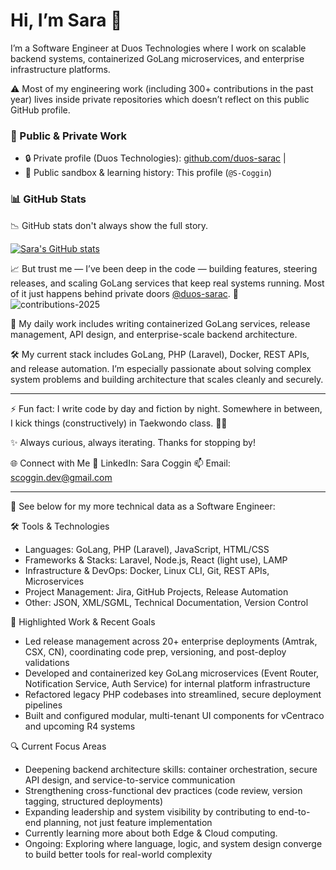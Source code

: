 # Hi, I’m Sara 👋

I’m a Software Engineer at Duos Technologies where I work on scalable backend systems, containerized GoLang microservices, and enterprise infrastructure platforms.

⚠️ Most of my engineering work (including 300+ contributions in the past year) lives inside private repositories which doesn’t reflect on this public GitHub profile.

### 🔗 Public & Private Work
- 🔒 Private profile (Duos Technologies): [github.com/duos-sarac](https://github.com/duos-sarac)  |  
- 🌱 Public sandbox & learning history: This profile (`@S-Coggin`)

### 📊 GitHub Stats 

📉 GitHub stats don't always show the full story.

[![Sara's GitHub stats](https://github-readme-stats.vercel.app/api?username=S-Coggin&show_icons=true&theme=default)](https://github.com/S-Coggin)

📈 But trust me —  I’ve been deep in the code — building features, steering releases, and scaling GoLang services that keep real systems running. Most of it just happens behind private doors [@duos-sarac](https://github.com/duos-sarac). 🔐
![contributions-2025](https://github.com/user-attachments/assets/c0772330-0537-4500-91cb-dadda3201f2d)

🧠 My daily work includes writing containerized GoLang services, release management, API design, and enterprise-scale backend architecture.

🛠️ My current stack includes GoLang, PHP (Laravel), Docker, REST APIs, and release automation. I’m especially passionate about solving complex system problems and building architecture that scales cleanly and securely.

---

⚡ Fun fact: I write code by day and fiction by night. Somewhere in between, I kick things (constructively) in Taekwondo class. 🥋💥

✨ Always curious, always iterating. Thanks for stopping by!

🌐 Connect with Me
📎 LinkedIn: Sara Coggin
📫 Email: scoggin.dev@gmail.com

---

🔭 See below for my more technical data as a Software Engineer: 

🛠️ Tools & Technologies
- Languages: GoLang, PHP (Laravel), JavaScript, HTML/CSS
- Frameworks & Stacks: Laravel, Node.js, React (light use), LAMP
- Infrastructure & DevOps: Docker, Linux CLI, Git, REST APIs, Microservices
- Project Management: Jira, GitHub Projects, Release Automation
- Other: JSON, XML/SGML, Technical Documentation, Version Control

🚀 Highlighted Work & Recent Goals
- Led release management across 20+ enterprise deployments (Amtrak, CSX, CN), coordinating code prep, versioning, and post-deploy validations
- Developed and containerized key GoLang microservices (Event Router, Notification Service, Auth Service) for internal platform infrastructure
- Refactored legacy PHP codebases into streamlined, secure deployment pipelines
- Built and configured modular, multi-tenant UI components for vCentraco and upcoming R4 systems

🔍 Current Focus Areas
- Deepening backend architecture skills: container orchestration, secure API design, and service-to-service communication
- Strengthening cross-functional dev practices (code review, version tagging, structured deployments)
- Expanding leadership and system visibility by contributing to end-to-end planning, not just feature implementation
- Currently learning more about both Edge & Cloud computing. 
- Ongoing: Exploring where language, logic, and system design converge to build better tools for real-world complexity





